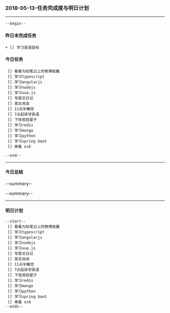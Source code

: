 ### 2018-05-13-任务完成度与明日计划

----------------------------------------------------------------------------------------------------------
    --begin--
#### 昨日未完成任务
    + [] 学习英语音标

#### 今日任务
     [] 看看为知笔记上的微博收藏
	 [] 学习typescript
     [] 学习angularjs
     [] 学习nodejs
     [] 学习vue.js
     [] 写英文日记
     [] 英文阅读
     [] 11点半睡觉
     [] 7点起床学英语
     [] 下班收拾屋子
     [] 学习redis
	 [] 学习mongo
     [] 学习python
     [] 学习spring boot
	 [] 再看 es6
    
	--end--

----------------------------------------------------------------------------------------------------------
#### 今日总结
--summary--


--summary--

----------------------------------------------------------------------------------------------------------
#### 明日计划
    --start--
     [] 看看为知笔记上的微博收藏
	 [] 学习typescript
     [] 学习angularjs
     [] 学习nodejs
     [] 学习vue.js
     [] 写英文日记
     [] 英文阅读
     [] 11点半睡觉
     [] 7点起床学英语
     [] 下班收拾屋子
     [] 学习redis
	 [] 学习mongo
     [] 学习python
     [] 学习spring boot
	 [] 再看 es6
    --ends--
